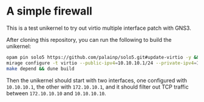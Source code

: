 # A simple firewall

This is a test unikernel to try out virtio multiple interface patch with GNS3.

After cloning this repository, you can run the following to build the unikernel:
```bash
opam pin solo5 https://github.com/palainp/solo5.git#update-virtio -y && \
mirage configure -t virtio --public-ipv4=10.10.10.1/24 --private-ipv4=172.10.10.1/24 && \
make depend && dune build
```

Then the unikernel should start with two interfaces, one configured with `10.10.10.1`, the other with `172.10.10.1`, and it should filter out TCP traffic between `172.10.10.10` and `10.10.10.10`.
